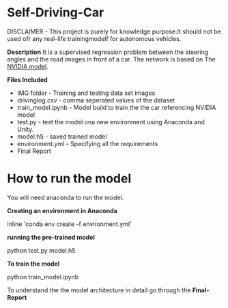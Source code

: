 # Self-Driving-Car
DISCLAIMER - This project is purely for knowledge purpose.It should not be used ofr any real-life trainingmodelf for autonomous vehicles.

**Description**
It is a supervised regression problem between the steering angles and the road images in front of a car. The network is based on The [NVIDIA model](https://images.nvidia.com/content/tegra/automotive/images/2016/solutions/pdf/end-to-end-dl-using-px.pdf).

**Files Included**

* IMG folder - Training and testing data set images
* drivinglog.csv - comma seperated values of the dataset
* train_model.ipynb - Model build to train the the car referencing  NVIDIA model
* test.py - test the model ona new environment using Anaconda and Unity.
* model.h5 - saved trained model
* environment.yml - Specifying all the requirements
* Final Report


# **How to run the model**

You will need anaconda to run the model.

**Creating an environment in Anaconda**

inline 'conda env create -f environment.yml'

**running the pre-trained model**

python test.py model.h5

**To train the model**

python train_model.ipynb

To understand the the model architecture in detail go through the **Final-Report**
